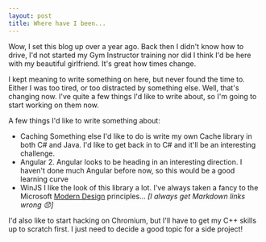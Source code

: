 ```yaml
---
layout: post
title: Where have I been...
---
```


Wow, I set this blog up over a year ago. Back then I didn't know how to drive, I'd not started my Gym Instructor training nor did I think I'd be here with my beautiful girlfriend. It's great how times change.

I kept meaning to write something on here, but never found the time to. Either I was too tired, or too distracted by something else. Well, that's changing now. I've quite a few things I'd like to write about, so I'm going to start working on them now. 

A few things I'd like to write something about:

- Caching
    Something else I'd like to do is write my own Cache library in both C# and Java. I'd like to get back in to C# and it'll be an interesting challenge.
- Angular 2.
    Angular looks to be heading in an interesting direction. I haven't done much Angular before now, so this would be a good learning curve
- WinJS
    I like the look of this library a lot. I've always taken a fancy to the Microsoft [Modern Design](https://www.microsoft.com/en-us/stories/design/) principles...  _\[I always get Markdown links wrong :disappointed:\]_
  
I'd also like to start hacking on Chromium, but I'll have to get my C++ skills up to scratch first. I just need to decide a good topic for a side project! 
